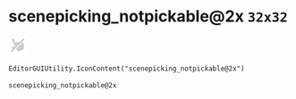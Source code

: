 # scenepicking_notpickable@2x `32x32`
<img src="/img/scenepicking_notpickable@2x.png" width=32 height=32>

``` CSharp
EditorGUIUtility.IconContent("scenepicking_notpickable@2x")
```
```
scenepicking_notpickable@2x
```
